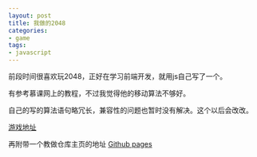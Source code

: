 ```yaml
---
layout: post
title: 我做的2048
categories:
- game
tags:
- javascript
---
```


前段时间很喜欢玩2048，正好在学习前端开发，就用js自己写了一个。

有参考慕课网上的教程，不过我觉得他的移动算法不够好。

自己的写的算法语句略冗长，兼容性的问题也暂时没有解决。这个以后会改改。

<a href="http://shinya816.github.io/my2048/" target="_blank"> 游戏地址 </a> 

再附带一个教做仓库主页的地址 <a href="https://pages.github.com/" target="_blank"> Github pages </a>